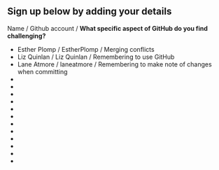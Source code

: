 ## Sign up below by adding your details

Name / Github account / **What specific aspect of GitHub do you find challenging?**
* Esther Plomp / EstherPlomp / Merging conflicts
* Liz Quinlan / Liz Quinlan / Remembering to use GitHub
* Lane Atmore / laneatmore / Remembering to make note of changes when committing
* 
* 
* 
* 
* 
* 
* 
* 
* 
* 
* 
* 

